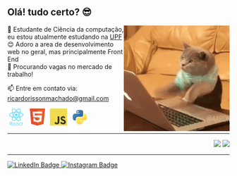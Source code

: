 ## Olá! tudo certo? 😎

<img src = "giphy.gif" width = "240px" align = "right">

🌱 Estudante de Ciência da computação, eu estou atualmente estudando na [UPF](https://www.upf.br/)<br>
😊 Adoro a area de desenvolvimento web no geral, mas principalmente Front End<br>
🔭 Procurando vagas no mercado de trabalho!<br>

📫 Entre em contato via: ricardorissonmachado@gmail.com

<div>
  <img src="https://github.com/devicons/devicon/blob/master/icons/react/react-original-wordmark.svg" title="React" alt="React" width="40" height="40"/>&nbsp;
  <img src="https://github.com/devicons/devicon/blob/master/icons/html5/html5-original.svg" title="HTML5" alt="HTML" width="40" height="40"/>&nbsp;
  <img src="https://github.com/devicons/devicon/blob/master/icons/javascript/javascript-original.svg" title="JavaScript" alt="JavaScript" width="40" height="40"/>&nbsp;
  <img src="https://github.com/devicons/devicon/blob/master/icons/python/python-original.svg" title="Python" alt="Python" width="40" height="40"/>&nbsp;
</div>

---


<div align = "right">
<img height = "200em" src="https://github-readme-stats.vercel.app/api/top-langs/?username=RicardoRisson&show_icons=true&theme=bear&count_private=true"/>
<img height = "200em" src="https://github-readme-stats.vercel.app/api?username=RicardoRisson&show_icons=true&show_icons=true&theme=bear&count_private=true" />
</div>

***

<div id="badges">
  <a href = "www.linkedin.com/in/ricardo-risson-machado-034a141b6">
  <img src="https://img.shields.io/badge/LinkedIn-blue?style=for-the-badge&logo=linkedin&logoColor=white" alt="LinkedIn Badge"/>
  </a>
  <a href = "https://www.instagram.com/ricardo_risson/">
  <img src="https://img.shields.io/badge/Instagram-E4405F?style=for-the-badge&logo=instagram&logoColor=white" alt="Instagram Badge"/>
  </a>
</div>
